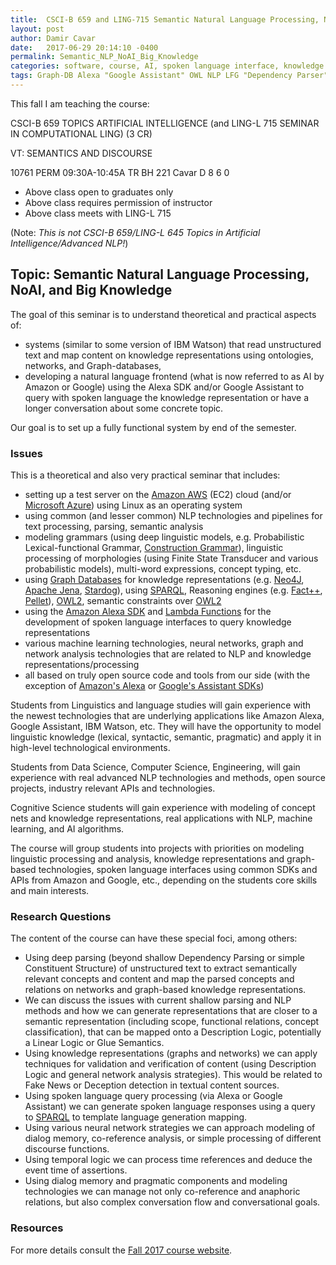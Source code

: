 ```yaml
---
title:  CSCI-B 659 and LING-715 Semantic Natural Language Processing, NoAI, and Big Knowledge
layout: post
author: Damir Cavar
date:   2017-06-29 20:14:10 -0400
permalink: Semantic_NLP_NoAI_Big_Knowledge
categories: software, course, AI, spoken language interface, knowledge graph
tags: Graph-DB Alexa "Google Assistant" OWL NLP LFG "Dependency Parser" "Lexical-functional Grammar" textmining "deep parsing" "knowledge graphs"
---
```


This fall I am teaching the course:

CSCI-B 659 TOPICS ARTIFICIAL INTELLIGENCE (and LING-L 715 SEMINAR IN COMPUTATIONAL LING) (3 CR)

VT: SEMANTICS AND DISCOURSE

10761 PERM     09:30A-10:45A   TR     BH 221    Cavar D                   8    6    0
- Above class open to graduates only
- Above class requires permission of instructor
- Above class meets with LING-L 715 

(Note: *This is not CSCI-B 659/LING-L 645 Topics in Artificial Intelligence/Advanced NLP!*)


## Topic: Semantic Natural Language Processing, NoAI, and Big Knowledge

The goal of this seminar is to understand theoretical and practical aspects of:

- systems (similar to some version of IBM Watson) that read unstructured text and map content on knowledge representations using ontologies, networks, and Graph-databases,
- developing a natural language frontend (what is now referred to as AI by Amazon or Google) using the Alexa SDK and/or Google Assistant to query with spoken language the knowledge representation or have a longer conversation about some concrete topic.

Our goal is to set up a fully functional system by end of the semester.


### Issues

This is a theoretical and also very practical seminar that includes:

- setting up a test server on the [Amazon AWS](https://aws.amazon.com/) (EC2) cloud (and/or [Microsoft Azure](https://azure.microsoft.com/)) using Linux as an operating system
- using common (and lesser common) NLP technologies and pipelines for text processing, parsing, semantic analysis
- modeling grammars (using deep linguistic models, e.g. Probabilistic Lexical-functional Grammar, [Construction Grammar](https://www.fcg-net.org/)), linguistic processing of morphologies (using Finite State Transducer and various probabilistic models), multi-word expressions, concept typing, etc.
- using [Graph Databases](https://en.wikipedia.org/wiki/Graph_database) for knowledge representations (e.g. [Neo4J](https://neo4j.com/), [Apache Jena](https://jena.apache.org/), [Stardog](http://www.stardog.com/)), using [SPARQL](https://en.wikipedia.org/wiki/SPARQL), Reasoning engines (e.g. [Fact++](http://owl.man.ac.uk/factplusplus/), [Pellet](https://github.com/stardog-union/pellet)), [OWL2](https://en.wikipedia.org/wiki/Web_Ontology_Language), semantic constraints over [OWL2](https://en.wikipedia.org/wiki/Web_Ontology_Language)
- using the [Amazon Alexa SDK](https://developer.amazon.com/alexa-skills-kit) and [Lambda Functions](https://aws.amazon.com/lambda/) for the development of spoken language interfaces to query knowledge representations
- various machine learning technologies, neural networks, graph and network analysis technologies that are related to NLP and knowledge representations/processing
- all based on truly open source code and tools from our side (with the exception of [Amazon's Alexa]((https://developer.amazon.com/alexa-skills-kit)) or [Google's Assistant SDKs](https://developers.google.com/assistant/sdk/))

Students from Linguistics and language studies will gain experience with the newest technologies that are underlying applications like Amazon Alexa, Google Assistant, IBM Watson, etc. They will have the opportunity to model linguistic knowledge (lexical, syntactic, semantic, pragmatic) and apply it in high-level technological environments.

Students from Data Science, Computer Science, Engineering, will gain experience with real advanced NLP technologies and methods, open source projects, industry relevant APIs and technologies.

Cognitive Science students will gain experience with modeling of concept nets and knowledge representations, real applications with NLP, machine learning, and AI algorithms.

The course will group students into projects with priorities on modeling linguistic processing and analysis, knowledge representations and graph-based technologies, spoken language interfaces using common SDKs and APIs from Amazon and Google, etc., depending on the students core skills and main interests.


### Research Questions

The content of the course can have these special foci, among others:

- Using deep parsing (beyond shallow Dependency Parsing or simple Constituent Structure) of unstructured text to extract semantically relevant concepts and content and map the parsed concepts and relations on networks and graph-based knowledge representations.
- We can discuss the issues with current shallow parsing and NLP methods and how we can generate representations that are closer to a semantic representation (including scope, functional relations, concept classification), that can be mapped onto a Description Logic, potentially a Linear Logic or Glue Semantics.
- Using knowledge representations (graphs and networks) we can apply techniques for validation and verification of content (using Description Logic and general network analysis strategies). This would be related to Fake News or Deception detection in textual content sources.
- Using spoken language query processing (via Alexa or Google Assistant) we can generate spoken language responses using a query to [SPARQL](https://en.wikipedia.org/wiki/SPARQL) to template language generation mapping.
- Using various neural network strategies we can approach modeling of dialog memory, co-reference analysis, or simple processing of different discourse functions.
- Using temporal logic we can process time references and deduce the event time of assertions.
- Using dialog memory and pragmatic components and modeling technologies we can manage not only co-reference and anaphoric relations, but also complex conversation flow and conversational goals.


### Resources

For more details consult the [Fall 2017 course website](http://damir.cavar.me/l715/).


